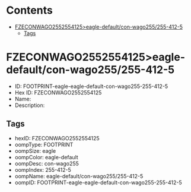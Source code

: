 



Contents
========

* [FZECONWAGO2552554125>eagle-default/con-wago255/255-412-5](#fzeconwago2552554125eagle-defaultcon-wago255255-412-5)
	* [Tags](#tags)

# FZECONWAGO2552554125>eagle-default/con-wago255/255-412-5

- ID: FOOTPRINT-eagle-eagle-default-con-wago255-255-412-5
- Hex ID: FZECONWAGO2552554125
- Name: 
- Description: 

## Tags

- hexID: FZECONWAGO2552554125
- oompType: FOOTPRINT
- oompSize: eagle
- oompColor: eagle-default
- oompDesc: con-wago255
- oompIndex: 255-412-5
- oompName: eagle-default/con-wago255/255-412-5
- oompID: FOOTPRINT-eagle-eagle-default-con-wago255-255-412-5
